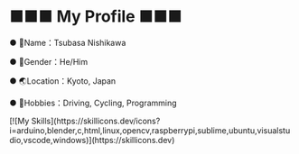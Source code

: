 <p align="left">
 <h1 align="left">■■■ My Profile ■■■</h1>
 <p align="left">● 👤Name：Tsubasa Nishikawa</p>
 <p align="left">● 👨Gender：He/Him</p>
 <p align="left">● 🌏Location：Kyoto, Japan</p>
 <p align="left">● 🚴Hobbies：Driving, Cycling, Programming</p>
</p>
[![My Skills](https://skillicons.dev/icons?i=arduino,blender,c,html,linux,opencv,raspberrypi,sublime,ubuntu,visualstudio,vscode,windows)](https://skillicons.dev)


<!--
**westriver-jp/westriver-jp** is a ✨ _special_ ✨ repository because its `README.md` (this file) appears on your GitHub profile.

Here are some ideas to get you started:

- 🔭 I’m currently working on ...
- 🌱 I’m currently learning ...
- 👯 I’m looking to collaborate on ...
- 🤔 I’m looking for help with ...
- 💬 Ask me about ...
- 📫 How to reach me: ...
- 😄 Pronouns: ...
- ⚡ Fun fact: ...
-->
